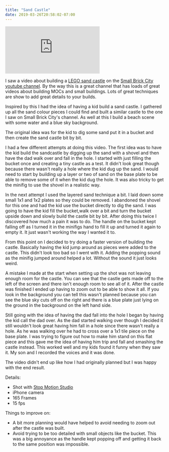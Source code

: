 ```yaml
---
title: "Sand Castle"
date: 2019-03-26T20:58:02-07:00
---
```


<!--more-->

<div class="youtube-responsive-container">
<iframe  src="https://www.youtube.com/embed/AIcD19rnqWA" frameborder="0" allow="accelerometer; autoplay; encrypted-media; gyroscope; picture-in-picture" allowfullscreen></iframe></div>



I saw a video about building a [LEGO sand castle](https://www.youtube.com/watch?v=IjB0meyXhb4 "Small Brick City youtube channel - LEGO sand castle video") on the  [Small Brick City youtube channel](https://www.youtube.com/channel/UCTzEm4CYPbxhsJydmdfARIA "Small Brick City youtube channel"). By the way this is a great channel that has loads of great videos about building MOCs and small buildings. Lots of great techniques are show to add great details to your builds.

Inspired by this I had the idea of having a kid build a sand castle. I gathered up all the sand colour pieces I could find and built a similar castle to the one I saw on Small Brick City's channel. As well at this I build a beach scene with some water and a blue sky background. 

The original idea was for the kid to dig some sand put it in a bucket and then create the sand castle bit by bit.

I had a few different attempts at doing this video. The first idea was to have the kid build the sandcastle by digging up the sand with a shovel and then have the dad walk over and fall in the hole. I started with just filling the bucket once and creating a tiny castle as a test. It didn't look great though because there wasn't really a hole where the kid dug up the sand. I would need to start by building up a layer or two of sand on the base plate to be able to remove some of it when the kid dug the hole. It was also tricky to get the minifig to use the shovel in a realistic way.

In the next attempt I used the layered sand technique a bit. I laid down some small 1x1 and 1x2 plates so they could be removed. I abandoned the shovel for this one and had the kid use the bucket directly to dig the sand. I was going to have the kid fill the bucket,walk over a bit and turn the bucket upside down and slowly build the castle bit by bit. After doing this twice I discovered how much a pain it was to do. The handle on the bucket kept falling off as I turned it in the minifigs hand to fill it up and turned it again to empty it. It just wasn't working the way I wanted it to. 

From this point on I decided to try doing a faster version of building the castle. Basically having the kid jump around as pieces were added to the castle. This didn't look too bad so I went with it. Adding the popping sound as the minifig jumped around helped a lot. Without the sound it just looks weird.

A mistake I made at the start when setting up the shot was not leaving enough room for the castle. You can see that the castle gets made off to the left of the screen and there isn't enough room to see all of it. After the castle was finished I ended up having to zoom out to be able to show it all. If you look in the background you can tell this wasn't planned because you can see the blue sky cuts off on the right and there is a blue plate just lying on the ground in the background on the left hand side. 

Still going with the idea of having the dad fall into the hole I began by having the kid call the dad over. As the dad started walking over though I decided it still wouldn't look great having him fall in a hole since there wasn't really a hole. As he was walking over he had to cross over a 1x1 tile piece on the base plate. I was trying to figure out how to make him stand on this flat piece and this gave me the idea of having him trip and fall and smashing the castle instead. This worked well and my kids found it funny when they saw it. My son and I recorded the voices and it was done.

The video didn't end up like how I had originally planned but I was happy with the end result.

Details:

* Shot with [Stop Motion Studio](https://www.cateater.com/ "cateater - Stop Motion Studio") 
* iPhone camera
* 165 Frames
* 15 fps

Things to improve on:

* A bit more planning would have helped to avoid needing to zoom out after the castle was built.
* Avoid trying to be too detailed with small objects like the bucket. This was a big annoyance as the handle kept popping off and getting it back to the same position was impossible.
